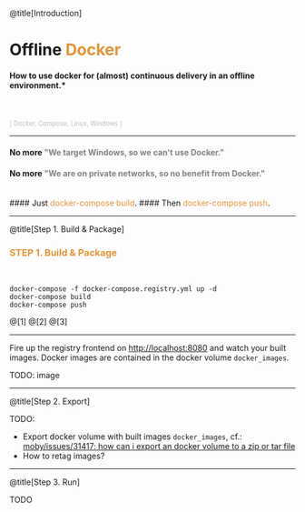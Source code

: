 @title[Introduction]
# Offline <span style="color: #e49436">Docker</span>

#### How to use docker for (almost) continuous delivery in an offline environment.*
<br>
<br>
<span style="color: #bbb; font-size: 80%">[ Docker, Compose, Linux, Windows ]</span>

---

#### No more <span style="color: gray">"We target Windows, so we can't use Docker."</span>
#### No more <span style="color: gray">"We are on private networks, so no benefit from Docker."</span>
<br>
#### Just <span style="color: #e49436">docker-compose build</span>.
#### Then <span style="color: #e49436">docker-compose push</span>.

---

@title[Step 1. Build & Package]

### <span style="color: #e49436">STEP 1. Build & Package</span>
<br>

```shell
docker-compose -f docker-compose.registry.yml up -d
docker-compose build
docker-compose push
```

@[1]
@[2]
@[3]

---
Fire up the registry frontend on [http://localhost:8080](http://localhost:8080) and watch your built images.
Docker images are contained in the docker volume `docker_images`.

TODO: image

---

@title[Step 2. Export]

TODO:

- Export docker volume with built images `docker_images`,
  cf.: [moby/issues/31417: how can i export an docker volume to a zip or tar file](https://github.com/moby/moby/issues/31417#issuecomment-283033514)
- How to retag images?

---

@title[Step 3. Run]

TODO
